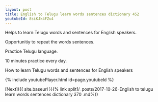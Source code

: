 ```yaml
---
layout: post
title: English to Telugu learn words sentences dictionary 452 
youtubeId: 8siKJk4FZu4
---
```

 
 
Helps to learn Telugu words and sentences for English speakers.

Opportunitiy to repeat the words sentences. 

Practice Telugu language. 
 
10 minutes practice every day. 
 
How to learn Telugu words and sentences for English speakers 
 
{% include youtubePlayer.html id=page.youtubeId %}
 
 
[Next]({{ site.baseurl }}{% link  split1/_posts/2017-10-26-English to telugu learn words sentences dictionary 370 .md%})
 
